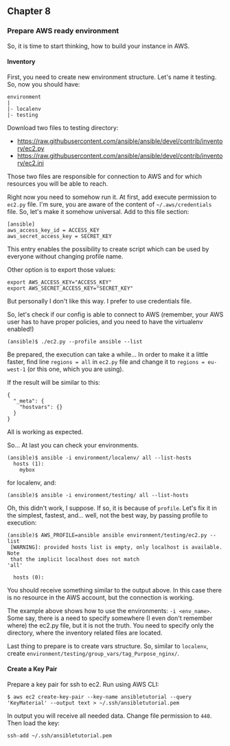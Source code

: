 ## Chapter 8
### Prepare AWS ready environment

So, it is time to start thinking, how to build your instance in AWS.  

#### Inventory

First, you need to create new environment structure. Let's name it testing.
So, now you should have:

```
environment
|
|- localenv
|- testing
```

Download two files to testing directory:
* https://raw.githubusercontent.com/ansible/ansible/devel/contrib/inventory/ec2.py
* https://raw.githubusercontent.com/ansible/ansible/devel/contrib/inventory/ec2.ini

Those two files are responsible for connection to AWS and for which resources
you will be able to reach.

Right now you need to somehow run it. At first, add execute permission to
`ec2.py` file. I'm sure, you are aware of the content of `~/.aws/credentials`
file. So, let's make it somehow universal. Add to this file section:

```
[ansible]
aws_access_key_id = ACCESS_KEY
aws_secret_access_key = SECRET_KEY
```

This entry enables the possibility to create script which can be used by
everyone without changing profile name.

Other option is to export those values:

```
export AWS_ACCESS_KEY="ACCESS_KEY"
export AWS_SECRET_ACCESS_KEY="SECRET_KEY"
```

But personally I don't like this way. I prefer to use credentials file.

So, let's check if our config is able to connect to AWS (remember, your AWS
user has to have proper policies, and you need to have the virtualenv enabled!)

```
(ansible)$ ./ec2.py --profile ansible --list
```

Be prepared, the execution can take a while... In order to make it a little
faster, find line `regions = all` in `ec2.py` file and change it to
`regions = eu-west-1` (or this one, which you are using).

If the result will be similar to this:

```
{
  "_meta": {
    "hostvars": {}
  }
}
```

All is working as expected.

So... At last you can check your environments.

```
(ansible)$ ansible -i environment/localenv/ all --list-hosts
  hosts (1):
    mybox
```

for localenv, and:

```
(ansible)$ ansible -i environment/testing/ all --list-hosts
```

Oh, this didn't work, I suppose. If so, it is because of `profile`. Let's fix
it in the simplest, fastest, and... well, not the best way, by passing profile to
execution:

```
(ansible)$ AWS_PROFILE=ansible ansible environment/testing/ec2.py --list
 [WARNING]: provided hosts list is empty, only localhost is available. Note
 that the implicit localhost does not match
'all'

  hosts (0):
```

You should receive something similar to the output above. In this case there is
no resource in the AWS account, but the connection is working.

The example above shows how to use the environments: `-i <env_name>`. Some say,
there is a need to specify somewhere (I even don't remember where) the ec2.py
file, but it is not the truth. You need to specify only the directory, where
the inventory related files are located.

Last thing to prepare is to create vars structure. So, similar to `localenv`,
create `environment/testing/group_vars/tag_Purpose_nginx/`.

#### Create a Key Pair

Prepare a key pair for ssh to ec2. Run using AWS CLI:

```
$ aws ec2 create-key-pair --key-name ansibletutorial --query 'KeyMaterial' --output text > ~/.ssh/ansibletutorial.pem
```

In output you will receive all needed data. Change file permission to `440`.
Then load the key:

```
ssh-add ~/.ssh/ansibletutorial.pem
```

